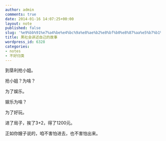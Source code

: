 ```yaml
---
author: admin
comments: true
date: 2014-01-16 14:07:25+00:00
layout: note
published: false
slug: '%e9%bb%91%e7%a4%be%e4%bc%9a%e8%ae%b2%e8%bf%b0%e8%87%aa%e5%b7%b1%e7%9a%84%e6%95%85%e4%ba%8b'
title: 黑社会讲述自己的故事
wordpress_id: 6328
categories:
- notes
- 不好归类
---
```


到垦利抢小姐。  

抢小姐？为啥？  

为了娱乐。  

娱乐为啥？  

为了好玩。

进了局子，挨了3+2，得了1200元。

正如你嫂子说的，咱不害怕进去，也不害怕出来。
